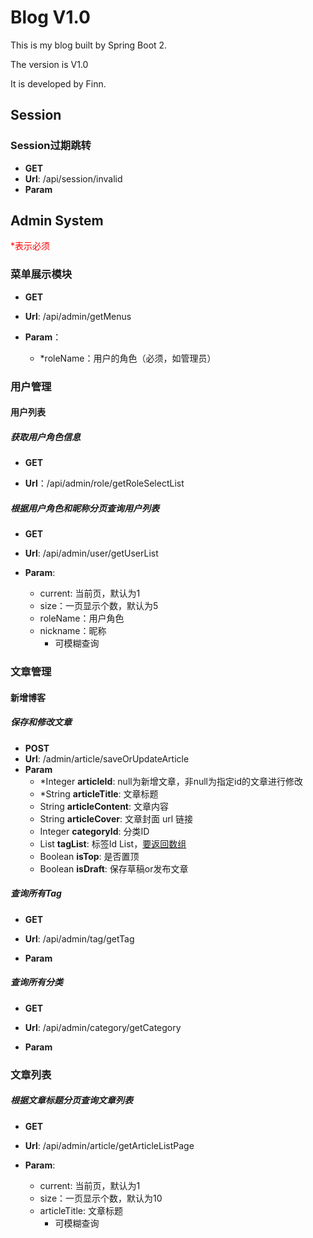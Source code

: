 # Blog V1.0

This is my blog built by Spring Boot 2.

The version is V1.0

It is developed by Finn.



## Session

### Session过期跳转

- **GET**
- **Url**: /api/session/invalid
- **Param**



## Admin System

<font color="red" >*表示必须</font>

### 菜单展示模块

- **GET**

- **Url**: /api/admin/getMenus
- **Param**：
  - *roleName：用户的角色（必须，如管理员）

### 用户管理

#### 用户列表

##### 获取用户角色信息

- **GET**

- **Url**：/api/admin/role/getRoleSelectList

##### 根据用户角色和昵称分页查询用户列表

- **GET**

- **Url**: /api/admin/user/getUserList

- **Param**: 
  - current: 当前页，默认为1
  - size：一页显示个数，默认为5
  - roleName：用户角色
  - nickname：昵称
    - 可模糊查询



### 文章管理

#### 新增博客

##### 保存和修改文章

- **POST**
- **Url**: /admin/article/saveOrUpdateArticle
- **Param**
  - *Integer **articleId**: null为新增文章，非null为指定id的文章进行修改
  - *String **articleTitle**: 文章标题
  - String **articleContent**: 文章内容
  - String **articleCover**: 文章封面 url 链接
  - Integer **categoryId**: 分类ID
  - List **tagList**: 标签Id List，<u>要返回数组</u>
  - Boolean **isTop**: 是否置顶
  - Boolean **isDraft**: 保存草稿or发布文章



##### 查询所有Tag

- **GET**

- **Url**: /api/admin/tag/getTag
- **Param**



##### 查询所有分类

- **GET**

- **Url**: /api/admin/category/getCategory
- **Param**



### 文章列表

##### 根据文章标题分页查询文章列表

- **GET**

- **Url**: /api/admin/article/getArticleListPage

- **Param**: 
  - current: 当前页，默认为1
  - size：一页显示个数，默认为10
  - articleTitle: 文章标题
    - 可模糊查询
